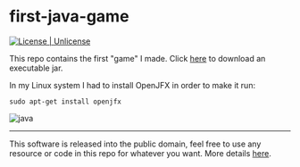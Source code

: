 # first-java-game
[![License | Unlicense](https://img.shields.io/badge/license-unlicense-blue.svg)](https://github.com/Lydzje/first-java-game/blob/master/LICENSE)

This repo contains the first "game" I made. Click [here](https://github.com/Lydzje/first-java-game/raw/master/bin/testGame.jar) to download an executable jar.

In my Linux system I had to install OpenJFX in order to make it run:
```shell
sudo apt-get install openjfx
```

![java](https://i.gyazo.com/cea5d4d0636fa198b53bcea25de40920.png)

---

This software is released into the public domain, feel free to use any resource or code in this repo for whatever you want. More details [here](https://github.com/Lydzje/first-java-game/blob/master/LICENSE).
